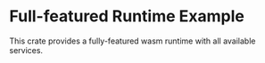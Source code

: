 # Full-featured Runtime Example

This crate provides a fully-featured wasm runtime with all available services.
